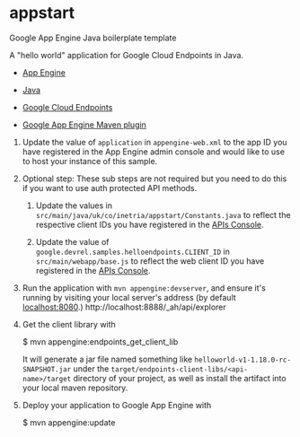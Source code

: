 appstart
========

Google App Engine Java boilerplate template



A "hello world" application for Google Cloud Endpoints in Java.

- [App Engine][1]

- [Java][2]

- [Google Cloud Endpoints][3]
- [Google App Engine Maven plugin][4]


1. Update the value of `application` in `appengine-web.xml` to the app
   ID you have registered in the App Engine admin console and would
   like to use to host your instance of this sample.

1. Optional step: These sub steps are not required but you need to do
   this if you want to use auth protected API methods.

    1. Update the values in `src/main/java/uk/co/inetria/appstart/Constants.java`
       to reflect the respective client IDs you have registered in the
       [APIs Console][6].

    1. Update the value of `google.devrel.samples.helloendpoints.CLIENT_ID`
       in `src/main/webapp/base.js` to reflect the web client ID you have
       registered in the [APIs Console][4].

1. Run the application with `mvn appengine:devserver`, and ensure it's
   running by visiting your local server's address (by default
   [localhost:8080][5].)
   http://localhost:8888/_ah/api/explorer

1. Get the client library with

   $ mvn appengine:endpoints_get_client_lib

   It will generate a jar file named something like
   `helloworld-v1-1.18.0-rc-SNAPSHOT.jar` under the
   `target/endpoints-client-libs/<api-name>/target` directory of your
   project, as well as install the artifact into your local maven
   repository.

1. Deploy your application to Google App Engine with

   $ mvn appengine:update
   

[1]: https://developers.google.com/appengine
[2]: http://java.com/en/
[3]: https://developers.google.com/appengine/docs/java/endpoints/
[4]: https://developers.google.com/appengine/docs/java/tools/maven
[5]: https://localhost:8080/
[6]: https://console.developers.google.com/
